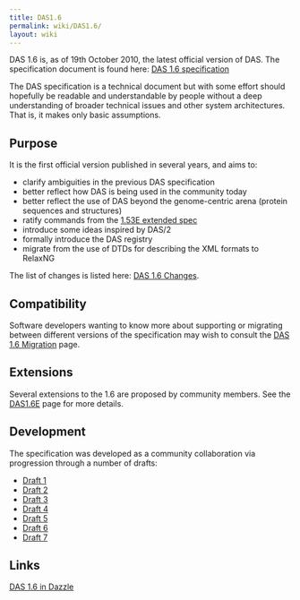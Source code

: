 ```yaml
---
title: DAS1.6
permalink: wiki/DAS1.6/
layout: wiki
---
```


DAS 1.6 is, as of 19th October 2010, the latest official version of DAS.
The specification document is found here: [DAS 1.6
specification](http://www.biodas.org/documents/spec-1.6.html)

The DAS specification is a technical document but with some effort
should hopefully be readable and understandable by people without a deep
understanding of broader technical issues and other system
architectures. That is, it makes only basic assumptions.

Purpose
-------

It is the first official version published in several years, and aims
to:

-   clarify ambiguities in the previous DAS specification
-   better reflect how DAS is being used in the community today
-   better reflect the use of DAS beyond the genome-centric arena
    (protein sequences and structures)
-   ratify commands from the [1.53E extended
    spec](http://www.dasregistry.org/spec_1.53E.jsp)
-   introduce some ideas inspired by DAS/2
-   formally introduce the DAS registry
-   migrate from the use of DTDs for describing the XML formats to
    RelaxNG

The list of changes is listed here: [DAS 1.6
Changes](/wiki/DAS_1.6_Changes "wikilink").

Compatibility
-------------

Software developers wanting to know more about supporting or migrating
between different versions of the specification may wish to consult the
[DAS 1.6 Migration](/wiki/DAS_1.6_Migration "wikilink") page.

Extensions
----------

Several extensions to the 1.6 are proposed by community members. See the
[DAS1.6E](/wiki/DAS1.6E "wikilink") page for more details.

Development
-----------

The specification was developed as a community collaboration via
progression through a number of drafts:

-   [Draft 1](http://www.ebi.ac.uk/~aj/1.6_draft1/documents/spec.html)
-   [Draft 2](http://www.ebi.ac.uk/~aj/1.6_draft2/documents/spec.html)
-   [Draft 3](http://www.ebi.ac.uk/~aj/1.6_draft3/documents/spec.html)
-   [Draft 4](http://www.ebi.ac.uk/~aj/1.6_draft4/documents/spec.html)
-   [Draft 5](http://www.ebi.ac.uk/~aj/1.6_draft5/documents/spec.html)
-   [Draft 6](http://www.ebi.ac.uk/~aj/1.6_draft6/documents/spec.html)
-   [Draft 7](http://www.ebi.ac.uk/~aj/1.6_draft7/documents/spec.html)

Links
-----

[DAS 1.6 in Dazzle](/wiki/DAS_1.6_in_Dazzle "wikilink")
